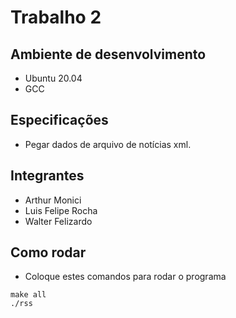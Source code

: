 # Trabalho 2

## Ambiente de desenvolvimento

-   Ubuntu 20.04
-   GCC

## Especificações

-   Pegar dados de arquivo de notícias xml.

## Integrantes

-   Arthur Monici
-   Luis Felipe Rocha
-   Walter Felizardo

## Como rodar

-   Coloque estes comandos para rodar o programa

```
make all
./rss
```
